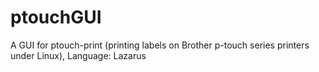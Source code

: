 # ptouchGUI
A GUI for ptouch-print (printing labels on Brother p-touch series printers under Linux), Language: Lazarus

